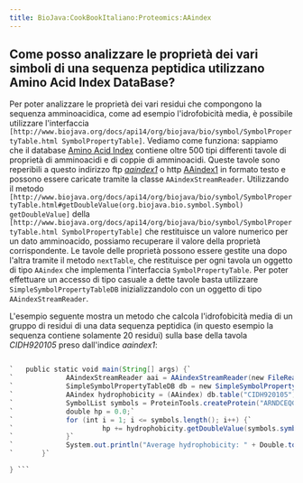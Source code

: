 ```yaml
---
title: BioJava:CookBookItaliano:Proteomics:AAindex
---
```


Come posso analizzare le proprietà dei vari simboli di una sequenza peptidica utilizzano Amino Acid Index DataBase?
-------------------------------------------------------------------------------------------------------------------

Per poter analizzare le proprietà dei vari residui che compongono la
sequenza amminoacidica, come ad esempio l'idrofobicità media, è
possibile utilizzare l'interfaccia
`[http://www.biojava.org/docs/api14/org/biojava/bio/symbol/SymbolPropertyTable.html SymbolPropertyTable]`.
Vediamo come funziona: sappiamo che il database [Amino Acid
Index](http://www.genome.ad.jp/dbget/aaindex.html) contiene oltre 500
tipi differenti tavole di proprietà di amminoacidi e di coppie di
amminoacidi. Queste tavole sono reperibili a questo indirizzo ftp
*[aaindex1](ftp://ftp.genome.ad.jp/pub/db/genomenet/aaindex/aaindex1)* o
http [AAindex1](http://www.genome.jp/dbget-bin/show_man?aaindex) in
formato testo e possono essere caricate tramite la classe
`AAindexStreamReader`. Utilizzando il metodo
`[http://www.biojava.org/docs/api14/org/biojava/bio/symbol/SymbolPropertyTable.html#getDoubleValue(org.biojava.bio.symbol.Symbol) getDoubleValue]`
della
`[http://www.biojava.org/docs/api14/org/biojava/bio/symbol/SymbolPropertyTable.html SymbolPropertyTable]`
che restituisce un valore numerico per un dato amminoacido, possiamo
recuperare il valore della proprietà corrispondente. Le tavole delle
proprietà possono essere gestite una dopo l'altra tramite il metodo
`nextTable`, che restituisce per ogni tavola un oggetto di tipo
`AAindex` che implementa l'interfaccia `SymbolPropertyTable`. Per poter
effettuare un accesso di tipo casuale a dette tavole basta utilizzare
`SimpleSymbolPropertyTableDB` inizializzandolo con un oggetto di tipo
`AAindexStreamReader`.

L'esempio seguente mostra un metodo che calcola l'idrofobicità media di
un gruppo di residui di una data sequenza peptidica (in questo esempio
la sequenza contiene solamente 20 residui) sulla base della tavola
*CIDH920105* preso dall'indice *aaindex1*:

```java public class Test {

`   public static void main(String[] args) {`  
`             AAindexStreamReader aai = AAindexStreamReader(new FileReader("aaindex1"));`  
`             SimpleSymbolPropertyTableDB db = new SimpleSymbolPropertyTableDB(aai);`  
`             AAindex hydrophobicity = (AAindex) db.table("CIDH920105");`  
`             SymbolList symbols = ProteinTools.createProtein("ARNDCEQGHILKMFPSTWYV");`  
`             double hp = 0.0;`  
`             for (int i = 1; i <= symbols.length(); i++) {`  
`                      hp += hydrophobicity.getDoubleValue(symbols.symbolAt(i));`  
`             }`  
`             System.out.println("Average hydrophobicity: " + Double.toString(hp / symbols.length()));`  
`       }`

} ```
